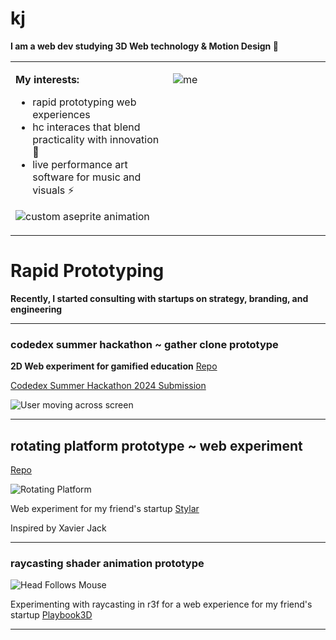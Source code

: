 # kj

**I am a web dev studying 3D Web technology & Motion Design 🌱**

<table border="0">
  <tr>
    <td valign="top" width="50%">

**My interests:**
- rapid prototyping web experiences
- hc interaces that blend practicality with innovation 🎨
- live performance art software for music and visuals ⚡

![custom aseprite animation](https://media.giphy.com/media/p6WFcuoGbFLxTr3IE4/giphy.gif)

</td>
    <td valign="top" width="50%">

![me](https://i.giphy.com/media/v1.Y2lkPTc5MGI3NjExa3RmMHV4bmFuMDRsZWs3Mjl6aW12bHEzODRvanlubXBwNTdhaG4yaSZlcD12MV9pbnRlcm5hbF9naWZfYnlfaWQmY3Q9Zw/slyjIbhzkglAdw1XBS/giphy.gif)

</td>
  </tr>
</table>

# Rapid Prototyping

**Recently, I started consulting with startups on strategy, branding, and engineering**

---

### codedex summer hackathon ~ gather clone prototype

**2D Web experiment for gamified education**
[Repo](https://github.com/kjwrld/rpg-folio)

[Codedex Summer Hackathon 2024 Submission](https://www.codedex.io/hackathon)

![User moving across screen](https://i.giphy.com/media/v1.Y2lkPTc5MGI3NjExZGM3aXFxdHJrZzBhbjZnYWYwMzUxNzZ4aDFsODNqbmtmaGpyN2gyYiZlcD12MV9pbnRlcm5hbF9naWZfYnlfaWQmY3Q9Zw/PDmpRIu5fVC22YaPNu/giphy-downsized.gif)

---

## rotating platform prototype ~ web experiment

[Repo](https://github.com/kjwrld/fitswitch)

![Rotating Platform](https://i.giphy.com/media/v1.Y2lkPTc5MGI3NjExNW1ocjNpbmhhaXI3dXU3YnUzdGgwOW5kbW9uZnBlM2U4eGZneGQ4MyZlcD12MV9pbnRlcm5hbF9naWZfYnlfaWQmY3Q9Zw/F5ZhmsD5TksSd7KN5z/giphy.gif)

Web experiment for my friend's startup [Stylar](https://www.stylar.com/browser-extension)

Inspired by Xavier Jack

---

### raycasting shader animation prototype

![Head Follows Mouse](https://i.giphy.com/media/v1.Y2lkPTc5MGI3NjExcWNqdHVqbjdpOTBza2NtczdwYWl5ZmE1MWN2ZWh0ZTliNmE5Yjd3aiZlcD12MV9pbnRlcm5hbF9naWZfYnlfaWQmY3Q9Zw/DiJZ9RrZeVtFVhdUnw/giphy.gif)

Experimenting with raycasting in r3f for a web experience for my friend's startup [Playbook3D](https://playbook3d.com/)

---
